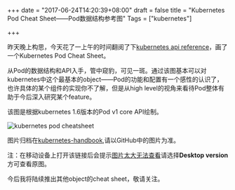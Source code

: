 +++
date = "2017-06-24T14:20:39+08:00"
draft = false
title = "Kubernetes Pod Cheat Sheet——Pod数据结构参考图"
Tags = ["kubernetes"]

+++

昨天晚上构思，今天花了一上午的时间翻阅了下[kubernetes api reference](https://kubernetes.io/docs/api-reference/v1.6)，画了一个Kubernetes Pod Cheat Sheet。

从Pod的数据结构和API入手，管中窥豹，可见一斑。通过该图基本可以对kubernetes中这个最基本的object——Pod的功能和配置有一个感性的认识了，也许具体的某个组件的实现你不了解，但是从high level的视角来看待Pod整体有助于今后深入研究某个feature。

该图是根据kubernetes 1.6版本的Pod v1 core API绘制。

![kubernetes pod cheatsheet](http://olz1di9xf.bkt.clouddn.com/kubernetes-pod-cheatsheet-v1-20170624-01.png)

图片归档在[kubernetes-handbook](https://github.com/rootsongjc/kubernetes-handbook/blob/master/images/kubernetes-pod-cheatsheet.png),请以GitHub中的图片为准。

注：在移动设备上打开该链接后会提示<u>图片太大无法查看</u>请选择**Desktop version**方可查看原图。

今后我将陆续推出其他object的cheat sheet，敬请关注。